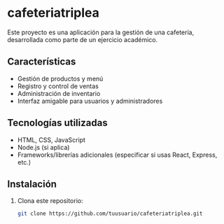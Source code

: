 # cafeteriatriplea

Este proyecto es una aplicación para la gestión de una cafetería, desarrollada como parte de un ejercicio académico.

## Características

- Gestión de productos y menú
- Registro y control de ventas
- Administración de inventario
- Interfaz amigable para usuarios y administradores

## Tecnologías utilizadas

- HTML, CSS, JavaScript
- Node.js (si aplica)
- Frameworks/librerías adicionales (especificar si usas React, Express, etc.)

## Instalación

1. Clona este repositorio:
   ```sh
   git clone https://github.com/tuusuario/cafeteriatriplea.git